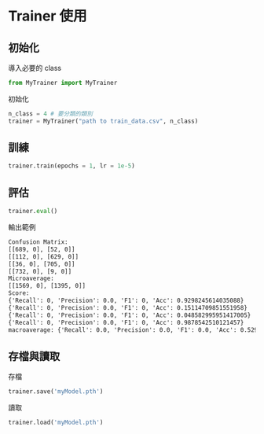# Trainer 使用

## 初始化

導入必要的 class

```py
from MyTrainer import MyTrainer
```

初始化

```py
n_class = 4 # 要分類的類別
trainer = MyTrainer("path to train_data.csv", n_class)
```

## 訓練

```py
trainer.train(epochs = 1, lr = 1e-5)
```

## 評估

```py
trainer.eval()
```

輸出範例

```cmd
Confusion Matrix:
[[689, 0], [52, 0]]
[[112, 0], [629, 0]]
[[36, 0], [705, 0]]
[[732, 0], [9, 0]]
Microaverage:
[[1569, 0], [1395, 0]]
Score:
{'Recall': 0, 'Precision': 0.0, 'F1': 0, 'Acc': 0.9298245614035088}
{'Recall': 0, 'Precision': 0.0, 'F1': 0, 'Acc': 0.15114709851551958}
{'Recall': 0, 'Precision': 0.0, 'F1': 0, 'Acc': 0.048582995951417005}
{'Recall': 0, 'Precision': 0.0, 'F1': 0, 'Acc': 0.9878542510121457}
macroaverage: {'Recall': 0.0, 'Precision': 0.0, 'F1': 0.0, 'Acc': 0.5293522267206479}
```

## 存檔與讀取

存檔

```py
trainer.save('myModel.pth')
```

讀取

```py
trainer.load('myModel.pth')
```
